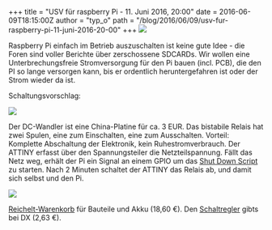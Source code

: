+++
title = "USV für raspberry Pi - 11. Juni 2016, 20:00"
date = 2016-06-09T18:15:00Z
author = "typ_o"
path = "/blog/2016/06/09/usv-fur-raspberry-pi-11-juni-2016-20-00"
+++
[![](https://flipdot.org/blog/uploads/usv.serendipityThumb.jpg)](https://flipdot.org/blog/uploads/usv.jpg)

Raspberry Pi einfach im Betrieb auszuschalten ist keine gute Idee - die
Foren sind voller Berichte über zerschossene SDCARDs. Wir wollen eine
Unterbrechungsfreie Stromversorgung für den Pi bauen (incl. PCB), die
den PI so lange versorgen kann, bis er ordentlich heruntergefahren ist
oder der Strom wieder da ist.

Schaltungsvorschlag:

[![](https://flipdot.org/blog/uploads/usv-supply.serendipityThumb.jpg)](https://flipdot.org/blog/uploads/usv-supply.jpg)

Der DC-Wandler ist eine China-Platine für ca. 3 EUR. Das bistabile
Relais hat zwei Spulen, eine zum Einschalten, eine zum Ausschalten.
Vorteil: Komplette Abschaltung der Elektronik, kein Ruhestromverbrauch.
Der ATTINY erfasst über den Spannungsteiler die Netzteilspannung. Fällt
das Netz weg, erhält der Pi ein Signal an einem GPIO um das [Shut Down
Script](https://flipdot.org/blog/archives/207-Shut-down-your-Raspberry-Pi-on-button-press-and-add-reset-function.html)
zu starten. Nach 2 Minuten schaltet der ATTINY das Relais ab, und damit
sich selbst und den Pi.

[![](https://flipdot.org/blog/uploads/usv-supply2.serendipityThumb.jpg)](https://flipdot.org/blog/uploads/usv-supply2.jpg)

[Reichelt-Warenkorb](https://www.reichelt.de/my/1222447) für Bauteile
und Akku (18,60 €). Den
[Schaltregler](https://www.dx.com/p/lm2596-digital-display-adjustable-step-down-voltage-regulator-module-dark-blue-360654)
gibts bei DX (2,63 €).
